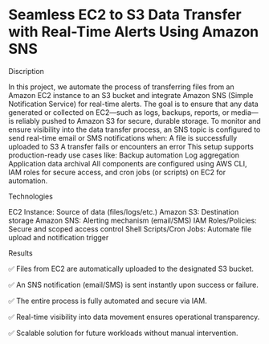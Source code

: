 # Seamless EC2 to S3 Data Transfer with Real-Time Alerts Using Amazon SNS

Discription 

In this project, we automate the process of transferring files from an Amazon EC2 instance to an S3 bucket and integrate Amazon SNS (Simple Notification Service) for real-time alerts. The goal is to ensure that any data generated or collected on EC2—such as logs, backups, reports, or media—is reliably pushed to Amazon S3 for secure, durable storage.
To monitor and ensure visibility into the data transfer process, an SNS topic is configured to send real-time email or SMS notifications when:
A file is successfully uploaded to S3
A transfer fails or encounters an error
This setup supports production-ready use cases like:
Backup automation
Log aggregation
Application data archival
All components are configured using AWS CLI, IAM roles for secure access, and cron jobs (or scripts) on EC2 for automation.

Technologies 

EC2 Instance: Source of data (files/logs/etc.)
Amazon S3: Destination storage
Amazon SNS: Alerting mechanism (email/SMS)
IAM Roles/Policies: Secure and scoped access control
Shell Scripts/Cron Jobs: Automate file upload and notification trigger

Results

✅ Files from EC2 are automatically uploaded to the designated S3 bucket.

✅ An SNS notification (email/SMS) is sent instantly upon success or failure.

✅ The entire process is fully automated and secure via IAM.

✅ Real-time visibility into data movement ensures operational transparency.

✅ Scalable solution for future workloads without manual intervention.




